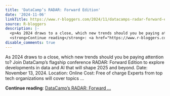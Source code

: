 ```yaml
---
title: 'DataCamp’s RADAR: Forward Edition'
date: '2024-11-06'
linkTitle: https://www.r-bloggers.com/2024/11/datacamps-radar-forward-edition/
source: R-bloggers
description: |-
  <p>As 2024 draws to a close, which new trends should you be paying attention to? Join DataCamp’s flagship conference RADAR: Forward Edition to explore developments in data and AI that will shape 2025 and beyond. Date: November 13, 2024. Location: Online Cost: Free of charge Experts from top tech organizations will cover topics ...</p>
  <strong>Continue reading</strong>: <a href="https://www.r-bloggers.com/2024/11/datacamps-radar-forward-edition/">DataCamp’s RADAR: Forward ...
disable_comments: true
---
```

<p>As 2024 draws to a close, which new trends should you be paying attention to? Join DataCamp’s flagship conference RADAR: Forward Edition to explore developments in data and AI that will shape 2025 and beyond. Date: November 13, 2024. Location: Online Cost: Free of charge Experts from top tech organizations will cover topics ...</p>
<strong>Continue reading</strong>: <a href="https://www.r-bloggers.com/2024/11/datacamps-radar-forward-edition/">DataCamp’s RADAR: Forward ...